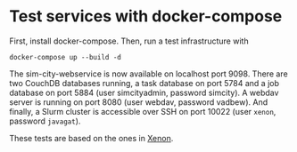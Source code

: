 # Test services with docker-compose

First, install docker-compose. Then, run a test infrastructure with
```
docker-compose up --build -d
```
The sim-city-webservice is now available on localhost port 9098. There are two CouchDB databases running, a task database on port 5784 and a job database on port 5884 (user simcityadmin, password simcity).  A webdav server is running on port 8080 (user webdav, password vadbew).  And finally, a Slurm cluster is accessible over SSH on port 10022 (user `xenon`, password `javagat`).

These tests are based on the ones in [Xenon](http://nlesc.github.io/Xenon).
